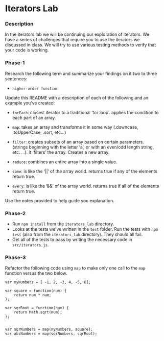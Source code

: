 # Iterators Lab

### Description

In the iterators lab we will be continuing our exploration of
iterators. We have a series of challenges that require you to use the
iterators we discussed in class. We will try to use various testing
methods to verify that your code is working.

### Phase-1

Research the following term and summarize your findings on it two to
three sentences:

* `higher-order function`


Update this README with a description of each of the following and an
example you've created:

* `forEach`: closest iterator to a traditional ‘for loop’. applies the condition to each part of an array.

* `map`: takes an array and transforms it in some way (.downcase, .toUpperCase, .sort, etc…)

* `filter`: creates subsets of an array based on certain parameters. (strings beginning with the letter ‘a’, or with an even/odd length string, etc. . .). it ‘filters’ the array. Creates a new array.

* `reduce`: combines an entire array into a single value.

* `some`: is like the ‘||’ of the array world. returns true if any of the elements return true.

* `every`: is like the ‘&&’ of the array world. returns true if all of the elements return true.

Use the notes provided to help guide you explanation.

### Phase-2

* Run `npm install` from the `iterators_lab` directory.
* Looks at the tests we've written in the `test` folder. Run the tests
  with `npm test` (also from the `iterators_lab` directory). They
  should all fail.
* Get all of the tests to pass by writing the necessary code in
  `src/iterators.js`.

### Phase-3

Refactor the following code using `map` to make only one call to the `map` function versus the two below.


```
var myNumbers = [ -1, 2, -3, 4, -5, 6];

var square = function(num) {
	return num * num;
};

var sqrRoot = function(num) {
	return Math.sqrt(num);
};


var sqrNumbers = map(myNumbers, square);
var absNumbers = map(sqrNumbers, sqrRoot);
```




